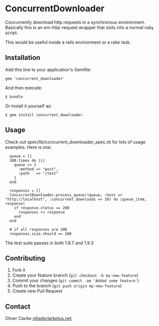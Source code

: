 # ConcurrentDownloader

Concurrently download http requests in a synchronous environment. Basically this is an em-http-request wrapper that slots into a normal ruby script.

This would be useful inside a rails environment or a rake task.

## Installation

Add this line to your application's Gemfile:

    gem 'concurrent_downloader'

And then execute:

    $ bundle

Or install it yourself as:

    $ gem install concurrent_downloader

## Usage

Check out spec/lib/concurrent_downloader_spec.rb for lots of usage examples. Here is one:

      queue = []
      100.times do |i|
        queue << {
          :method => "post",
          :path   => "/test"
        }
      end

      responses = []
      ConcurrentDownloader.process_queue!(queue, :host => "http://localhost", :concurrent_downloads => 10) do |queue_item, response|
        if response.status == 200
          responses << response
        end
      end

      # if all responses are 200
      responses.size.should == 100

The test suite passes in both 1.8.7 and 1.9.3

## Contributing

1. Fork it
2. Create your feature branch (`git checkout -b my-new-feature`)
3. Commit your changes (`git commit -am 'Added some feature'`)
4. Push to the branch (`git push origin my-new-feature`)
5. Create new Pull Request

## Contact

Oliver Clarke <ollie@clarketus.net>


